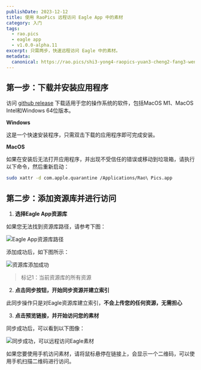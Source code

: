 ```yaml
---
publishDate: 2023-12-12
title: 使用 RaoPics 远程访问 Eagle App 中的素材
category: 入门
tags:
  - rao.pics
  - eagle app
  - v1.0.0-alpha.11
excerpt: 只需两步，快速远程访问 Eagle 中的素材。
metadata:
  canonical: https://rao.pics/shi3-yong4-raopics-yuan3-cheng2-fang3-wen4-eagleapp-zhong1-de-su4-cai2
---
```


## 第一步：下载并安装应用程序

访问 [github release](https://github.com/meetqy/rao-pics/releases/latest) 下载适用于您的操作系统的软件，包括MacOS M1、MacOS Intel和Windows 64位版本。

**Windows**

这是一个快速安装程序，只需双击下载的应用程序即可完成安装。

**MacOS**

如果在安装后无法打开应用程序，并出现不受信任的错误或移动到垃圾箱，请执行以下命令，然后重新启动：

```sh
sudo xattr -d com.apple.quarantine /Applications/Rao\ Pics.app
```

## 第二步：添加资源库并进行访问

1. **选择Eagle App资源库**

如果您无法找到资源库路径，请参考下图：

![Eagle App资源库路径](/blog/1.jpg)

添加成功后，如下图所示：

![资源库添加成功](/blog/2.jpg)

> 标记1：当前资源库的所有资源

2. **点击同步按钮，开始同步资源并建立索引**

此同步操作只是对Eagle资源库建立索引，**不会上传您的任何资源，无需担心**

3. **点击预览链接，并开始访问您的素材**

同步成功后，可以看到以下图像：

![同步成功，可以远程访问Eagle素材](/blog/3.jpg)

如果您要使用手机访问素材，请将鼠标悬停在链接上，会显示一个二维码，可以使用手机扫描二维码进行访问。
